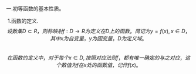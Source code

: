 一.初等函数的基本性质。

​	1.函数的定义.
$$
设数集D \subset R，则称映射f:D→R为定义在D上的函数，简记为y=f(x),x\in D，其中x为自变量，y为因变量，D为定义域。
$$
​		
$$
在函数的定义中，对于每个x\in D,按照对应法则f，都有唯一确定的与之对应，这个数值为f在x处的函数值，记作f(x)。
$$
​				